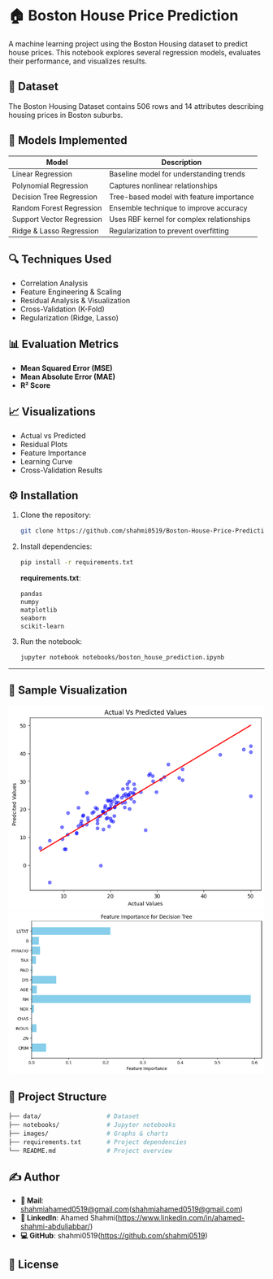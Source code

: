 # 🏠 Boston House Price Prediction

A machine learning project using the Boston Housing dataset to predict house prices. This notebook explores several regression models, evaluates their performance, and visualizes results.

## 📌 Dataset
The Boston Housing Dataset contains 506 rows and 14 attributes describing housing prices in Boston suburbs.

## 🧠 Models Implemented

| Model                    | Description                               |
|--------------------------|-------------------------------------------|
| Linear Regression        | Baseline model for understanding trends   |
| Polynomial Regression    | Captures nonlinear relationships          |
| Decision Tree Regression | Tree-based model with feature importance  |
| Random Forest Regression | Ensemble technique to improve accuracy    |
| Support Vector Regression| Uses RBF kernel for complex relationships |
| Ridge & Lasso Regression | Regularization to prevent overfitting     |


## 🔍 Techniques Used

- Correlation Analysis
- Feature Engineering & Scaling
- Residual Analysis & Visualization
- Cross-Validation (K-Fold)
- Regularization (Ridge, Lasso)

## 📊 Evaluation Metrics

- **Mean Squared Error (MSE)**
- **Mean Absolute Error (MAE)**
- **R² Score**

## 📈 Visualizations
- Actual vs Predicted
- Residual Plots
- Feature Importance
- Learning Curve
- Cross-Validation Results

## ⚙️ Installation
1. Clone the repository:
   ```bash
   git clone https://github.com/shahmi0519/Boston-House-Price-Prediction/tree/main
   ```
2. Install dependencies:
   ```bash
   pip install -r requirements.txt
   ```
   **requirements.txt**:
   ```
   pandas
   numpy
   matplotlib
   seaborn
   scikit-learn
   ```
2. Run the notebook:
   ```bash
   jupyter notebook notebooks/boston_house_prediction.ipynb
   ```
---

## 📸 Sample Visualization
![Actual vs Predicted Linear Regression](images/actual_vs_pred_linear_regression.png)
![Feature Importance](images/feature_importance.png)

## 📂 Project Structure
```bash
├── data/                  # Dataset
├── notebooks/             # Jupyter notebooks
├── images/                # Graphs & charts
├── requirements.txt       # Project dependencies
└── README.md              # Project overview
```

## ✍️ Author
- **📧 Mail**: shahmiahamed0519@gmail.com(shahmiahamed0519@gmail.com)
- **🔗 LinkedIn**: Ahamed Shahmi(https://www.linkedin.com/in/ahamed-shahmi-abduljabbar/)
- **💻 GitHub**: shahmi0519(https://github.com/shahmi0519)

## 📝 License
